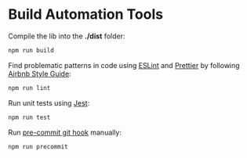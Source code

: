 # Build Automation Tools

Compile the lib into the **./dist** folder:

```bash
npm run build
```

Find problematic patterns in code
using [ESLint](https://eslint.org/)
and [Prettier](https://prettier.io/)
by following [Airbnb Style Guide](https://github.com/airbnb/javascript):

```bash
npm run lint
```

Run unit tests using [Jest](https://jestjs.io/):

```bash
npm run test
```

Run [pre-commit git hook](https://git-scm.com/docs/githooks#_pre_commit) manually:

```bash
npm run precommit
```
